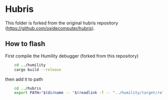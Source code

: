 # Hubris
This folder is forked from the original hubris repository (https://github.com/oxidecomputer/hubris).

## How to flash
First compile the Humility debugger (forked from this repository)
```bash
    cd ../humility
    cargo build --release
```
then add it to path
```bash
    cd ../hubris
    export PATH="$(dirname -- "$(readlink -f -- "../humility/target/release/humility")"):$PATH"
```